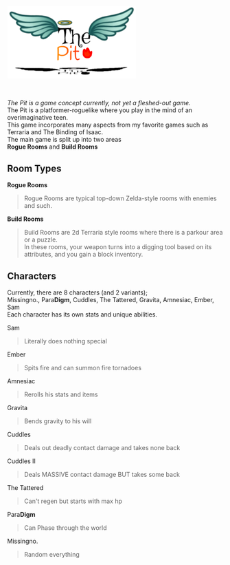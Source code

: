 <img src='readme/image2.jpg' width='300'> <br>
<link rel="icon" href="favicon.ico" type="image/x-icon"/> <br/>

*The Pit is a game concept currently, not yet a fleshed-out game.* <br/>
The Pit is a platformer-roguelike where you play in the mind of an overimaginative teen. <br/>
This game incorporates many aspects from my favorite games such as Terraria and The Binding of Isaac. <br/>
The main game is split up into two areas <br/>
**Rogue Rooms** and **Build Rooms** <br/>

## Room Types    
  **Rogue Rooms** <br/>
  > Rogue Rooms are typical top-down Zelda-style rooms with enemies and such. <br/>
  
  **Build Rooms** <br/>
  > Build Rooms are 2d Terraria style rooms where there is a parkour area or a puzzle. <br/>
  > In these rooms, your weapon turns into a digging tool based on its attributes, and you gain a block inventory. <br>
  
## Characters

Currently, there are 8 characters (and 2 variants); <br>
Missingno., Para**Digm**, Cuddles, The Tattered, Gravita, Amnesiac, Ember, Sam <br/>
Each character has its own stats and unique abilities. <br>

Sam <br>
> Literally does nothing special <br>

Ember <br>
> Spits fire and can summon fire tornadoes <br>

Amnesiac <br>
> Rerolls his stats and items <br>

Gravita <br>
> Bends gravity to his will <br>

Cuddles <br>
> Deals out deadly contact damage and takes none back <br>

Cuddles II <br>

> Deals MASSIVE contact damage BUT takes some back <br>


The Tattered <br>
> Can't regen but starts with max hp <br>

Para**Digm** <br>
> Can Phase through the world <br>

Missingno. <br>
> Random everything <br>

